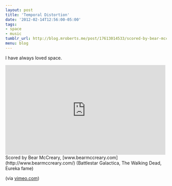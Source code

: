 ```yaml
---
layout: post
title: 'Temporal Distortion'
date: '2012-02-14T12:56:00-05:00'
tags:
- space
- music
tumblr_url: http://blog.mroberts.me/post/17613014533/scored-by-bear-mccreary-www-bearmccreary-com
menu: blog
---
```

		
I have always loved space.

<iframe src="http://player.vimeo.com/video/36684976?color=ffffff" width="500" height="281" frameborder="0"></iframe>
Scored by Bear McCreary, [www.bearmccreary.com](http://www.bearmccreary.com/) (Battlestar Galactica, The Walking Dead, Eureka fame)

(via [vimeo.com](http://vimeo.com/36684976))
